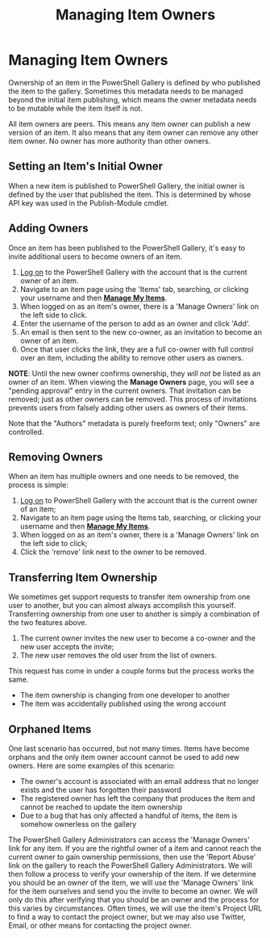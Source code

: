 ﻿---
ms.date:  06/12/2017
contributor:  JKeithB
ms.topic:  conceptual
keywords:  gallery,powershell,cmdlet,psgallery
title:  Managing Item Owners
---
# Managing Item Owners

Ownership of an item in the PowerShell Gallery is defined by who published the item to the gallery.
Sometimes this metadata needs to be managed beyond the initial item publishing, which means the owner metadata needs to be mutable while the item itself is not.

All item owners are peers.
This means any item owner can publish a new version of an item. It also means that any item owner can remove any other item owner.
No owner has more authority than other owners.

## Setting an Item's Initial Owner

When a new item is published to PowerShell Gallery, the initial owner is defined by the user that published the item. This is determined by whose API key was used in the Publish-Module cmdlet.

## Adding Owners

Once an item has been published to the PowerShell Gallery, it's easy to invite additional users to become owners of an item.

1. [Log on](https://powershellgallery.com/users/account/LogOn) to the PowerShell Gallery with the account that is the current owner of an item.
2. Navigate to an item page using the 'Items' tab, searching, or clicking your username and then [**Manage My Items**](https://www.powershellgallery.com/account/Packages).
3. When logged on as an item's owner, there is a 'Manage Owners' link on the left side to click.
4. Enter the username of the person to add as an owner and click 'Add'.
5. An email is then sent to the new co-owner, as an invitation to become an owner of an item.
6. Once that user clicks the link, they are a full co-owner with full control over an item, including the ability to remove other users as owners.

**NOTE**: Until the new owner confirms ownership, they *will not* be listed as an owner of an item.
When viewing the **Manage Owners** page, you will see a "pending approval" entry in the current owners.
That invitation can be removed; just as other owners can be removed.
This process of invitations prevents users from falsely adding other users as owners of their items.

Note that the "Authors" metadata is purely freeform text; only "Owners" are controlled.


## Removing Owners

When an item has multiple owners and one needs to be removed, the process is simple:

1. [Log on](https://powershellgallery.com/users/account/LogOn) to PowerShell Gallery with the account that is the current owner of an item;
2. Navigate to an item page using the Items tab, searching, or clicking your username and then [**Manage My Items**](https://www.powershellgallery.com/account/Packages).
3. When logged on as an item's owner, there is a 'Manage Owners' link on the left side to click;
4. Click the 'remove' link next to the owner to be removed.



## Transferring Item Ownership

We sometimes get support requests to transfer item ownership from one user to another, but you can almost always accomplish this yourself.
Transferring ownership from one user to another is simply a combination of the two features above.

1. The current owner invites the new user to become a co-owner and the new user accepts the invite;
2. The new user removes the old user from the list of owners.

This request has come in under a couple forms but the process works the same.

- The item ownership is changing from one developer to another
- The item was accidentally published using the wrong account


## Orphaned Items

One last scenario has occurred, but not many times.
Items have become orphans and the only item owner account cannot be used to add new owners.
Here are some examples of this scenario:

- The owner's account is associated with an email address that no longer exists and the user has forgotten their password
- The registered owner has left the company that produces the item and cannot be reached to update the item ownership
- Due to a bug that has only affected a handful of items, the item is somehow ownerless on the gallery

The PowerShell Gallery Administrators can access the 'Manage Owners' link for any item.
If you are the rightful owner of a item and cannot reach the current owner to gain ownership permissions, then use the 'Report Abuse' link on the gallery to reach the PowerShell Gallery Administrators.
We will then follow a process to verify your ownership of the item.
If we determine you should be an owner of the item, we will use the 'Manage Owners' link for the item ourselves and send you the invite to become an owner.
We will only do this after verifying that you should be an owner and the process for this varies by circumstances.
Often times, we will use the item's Project URL to find a way to contact the project owner, but we may also use Twitter, Email, or other means for contacting the project owner.